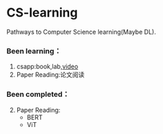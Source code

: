 # CS-learning
Pathways to Computer Science learning(Maybe DL). 
### Been learning： 
1. csapp:book,lab,[video](<https://www.bilibili.com/video/BV1os4y1b7we?share_source=copy_web>)
2. Paper Reading:论文阅读
### Been completed： 
2. Paper Reading:
    - BERT
    - ViT